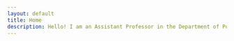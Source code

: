 ```yaml
---
layout: default
title: Home
description: Hello! I am an Assistant Professor in the Department of Political Science at Rice University.
---
```

